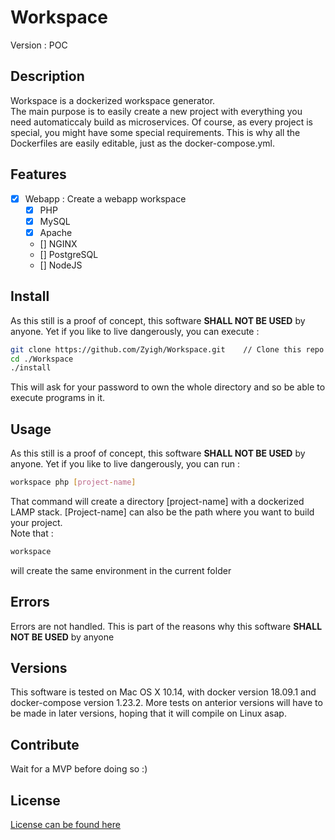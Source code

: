 # Workspace

Version : POC

## Description

Workspace is a dockerized workspace generator.  
The main purpose is to easily create a new project with everything you need automaticcaly build as microservices. Of course, as every project is special, you might have some special requirements. This is why all the Dockerfiles are easily editable, just as the docker-compose.yml.

## Features

- [x] Webapp : Create a webapp workspace
    - [x] PHP 
    - [x] MySQL
    - [x] Apache
    - [] NGINX
    - [] PostgreSQL
    - [] NodeJS

## Install

As this still is a proof of concept, this software **SHALL NOT BE USED** by anyone. Yet if you like to live dangerously, you can execute :

```bash
git clone https://github.com/Zyigh/Workspace.git    // Clone this repo
cd ./Workspace
./install
```

This will ask for your password to own the whole directory and so be able to execute programs in it.

## Usage

As this still is a proof of concept, this software **SHALL NOT BE USED** by anyone. Yet if you like to live dangerously, you can run :

```bash
workspace php [project-name]
```

That command will create a directory [project-name] with a dockerized LAMP stack. [Project-name] can also be the path where you want to build your project.  
Note that :
```bash
workspace
```

will create the same environment in the current folder

## Errors
 
Errors are not handled. This is part of the reasons why this software **SHALL NOT BE USED** by anyone

## Versions

This software is tested on Mac OS X 10.14, with docker version 18.09.1 and docker-compose version 1.23.2.
More tests on anterior versions will have to be made in later versions, hoping that it will compile on Linux asap.

## Contribute

Wait for a MVP before doing so :)

## License

[License can be found here](https://github.com/Zyigh/Workspace/blob/master/LICENSE)
